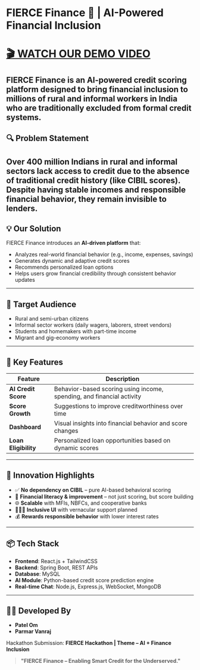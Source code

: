 # FIERCE Finance 💸 | AI-Powered Financial Inclusion

# [🎬 WATCH OUR DEMO VIDEO](https://drive.google.com/file/d/1r21iLgDHZkUhy_ewM_MVyDKU8qDFdo69/view?usp=sharing)

**FIERCE Finance** is an AI-powered credit scoring platform designed to bring **financial inclusion** to millions of rural and informal workers in India who are traditionally excluded from formal credit systems.
---
## 🔍 Problem Statement
Over 400 million Indians in rural and informal sectors lack access to credit due to the absence of traditional credit history (like CIBIL scores). Despite having stable incomes and responsible financial behavior, they remain invisible to lenders.
---
## 💡 Our Solution
FIERCE Finance introduces an **AI-driven platform** that:
- Analyzes real-world financial behavior (e.g., income, expenses, savings)
- Generates dynamic and adaptive credit scores
- Recommends personalized loan options
- Helps users grow financial credibility through consistent behavior updates
---
## 🎯 Target Audience
- Rural and semi-urban citizens
- Informal sector workers (daily wagers, laborers, street vendors)
- Students and homemakers with part-time income
- Migrant and gig-economy workers
---
## 🚀 Key Features
| Feature            | Description                                                                 |
|--------------------|-----------------------------------------------------------------------------|
| **AI Credit Score**| Behavior-based scoring using income, spending, and financial activity       |
| **Score Growth**   | Suggestions to improve creditworthiness over time                           |
| **Dashboard**      | Visual insights into financial behavior and score changes                   |
| **Loan Eligibility**| Personalized loan opportunities based on dynamic scores                    |
---
## 🧠 Innovation Highlights
- ✅ **No dependency on CIBIL** – pure AI-based behavioral scoring
- 🌱 **Financial literacy & improvement** – not just scoring, but score building
- 🌐 **Scalable** with MFIs, NBFCs, and cooperative banks
- 🧑‍🤝‍🧑 **Inclusive UI** with vernacular support planned
- 💰 **Rewards responsible behavior** with lower interest rates
---
## 📦 Tech Stack
- **Frontend**: React.js + TailwindCSS
- **Backend**: Spring Boot, REST APIs
- **Database**: MySQL
- **AI Module**: Python-based credit score prediction engine
- **Real-time Chat**: Node.js, Express.js, WebSocket, MongoDB
---
## 👨‍💻 Developed By
- **Patel Om**
- **Parmar Vanraj**

Hackathon Submission: **FIERCE Hackathon | Theme – AI + Finance Inclusion**
> **"FIERCE Finance – Enabling Smart Credit for the Underserved."**
